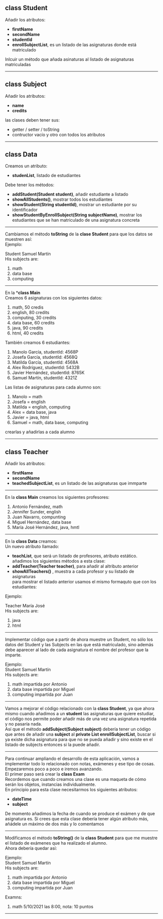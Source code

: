 ## class Student
Añadir los atributos:  
- **firstName**
- **secondName**
- **studentId**
- **enrollSubjectList**, es un listado de las asignaturas donde está matriculado

Inlcuir un método que añada asinaturas al listado de asignaturas matriculadas

---
## class Subject
Añadir los atributos:
- **name**
- **credits**

las clases deben tener sus:
- getter / setter / toString
- contructor vacío y otro con todos los atributos

---
## class Data
Creamos un atributo:
- **studenList**, listado de estudiantes

Debe tener los métodos:
- **addStudent(Student student)**, añadir estudiante a listado
- **showAllStudents()**, mostrar todos los estudiantes
- **showStudent(String studentId)**, mostrar un estudiante por su identificador 
- **showStudentByEnrollSubject(String subjectName)**, mostrar los estudiantes que se han matriculado de una asignatura concreta

---
Cambiamos el método **toString** de la **clase Student** para que los datos se muestren así:  
Ejemplo:  

Student Samuel Martín  
His subjects are:  
1. math  
2. data base  
3. computing  

---
En la ***class Main**  
Creamos 6 asignaturas con los siguientes datos:
1. math, 50 credis
2. english, 80 credits
3. computing, 30 credits
4. data base, 60 credits
5. java, 90 credits
6. html, 40 credits

También creamos 6 estudiantes:  
1. Manolo García, studentId: 4568P
2. Josefa García, studentId: 4568Q
3. Matilda García, studentId: 4568A
4. Alex Rodríguez, studentId: 5432B
5. Javier Hernández, studentId: 8765K
6. Samuel Martín, studentId: 4321Z  

Las listas de asignaturas para cada alumno son:  
1. Manolo = math
2. Josefa = english
3. Matilda = english, computing
4. Alex = data base, java
5. Javier = java, html
6. Samuel = math, data base, computing  

crearlas y añadirlas a cada alumno

---
## class Teacher
Añadir los atributos:
- **firstName**
- **secondName**
- **teachedSubjectList**, es un listado de las asignaturas que immparte  

---

En la **class Main** creamos los siguientes profesores:  
1. Antonio Fernández, math
2. Jennifer Sunder, english
3. Juan Navarro, compunting
4. Miguel Hernández, data base
5. María José Hernández, java, hmtl  

---

En la **class Data** creamos:  
Un nuevo atributo llamado:
- **teachList**, que será un listado de profesores, atributo estático.  
añadimos los siguientes métodos a esta clase: 
- **addTeacher(Teacher teacher)**, para añadir al altributo anterior
- **showAllTeachers()** , muestra a cada profesor y su listado de asignaturas  
para mostrar el listado anterior usamos el mismo formaquto que con los estudiantes:  

 Ejemplo:

Teacher María José  
His subjects are:
1. java
2. html  

---

Implementar código que a partir de ahora muestre un Student, no sólo los datos del Student y las Subjects en las que está matriculado, 
sino además debe aparecer al lado de cada asignatura el nombre del profesor que la imparte.  

Ejemplo:  
Student Samuel Martín  
His subjects are:
1. math impartida por Antonio
2. data base impartida por Miguel
3. computing impartida por Juan 
----


Vamos a mejorar el código relacionado con la **class Student**, ya que ahora mismo cuando añadimos
a un **student** las asignaturas que quiere estudiar, el código nos permite poder añadir más de una vez una asignatura repetida y no pasaría nada.  
Así que el método **addSubject(Subject subject)** debería tener un código que antes de añadir una **subject** al **private List<Subject> enrollSubjectList**, buscar si ya existe dicha asignatura para que no se pueda añadir y sino existe en el listado de subjects entonces si la puede añadir.

---
Para continuar ampliando el desarrollo de esta aplicación, vamos a implementar
todo lo relacionado con notas, exámenes y ese tipo de cosas.
Empezaremos poco a poco e iremos avanzando.  
El primer paso será crear la **class Exam**  
Recordemos que cuando creamos una clase es una maqueta de cómo
serán los objetos, instancias individualmente.  
En principio para esta clase necesitarmos los siguientes atributos:  

- **dateTime**
- **subject**  

De momento añadimos la fecha de cuando se produce el exámen y de que asignatura es.
Si crees que esta clase debería tener algún atributo más, añádele un máximo de dos más y lo comentamos  

---

Modificamos el método **toString()** de la **class Student** para que me muestre el listado de exámenes que ha realizado el alumno.  
Ahora debería quedar así:  

Ejemplo:  
Student Samuel Martín  
His subjects are:
1. math impartida por Antonio
2. data base impartida por Miguel
3. computing impartida por Juan

Examns:
1. math 5/10/2021 las 8:00, nota: 10 puntos
----

